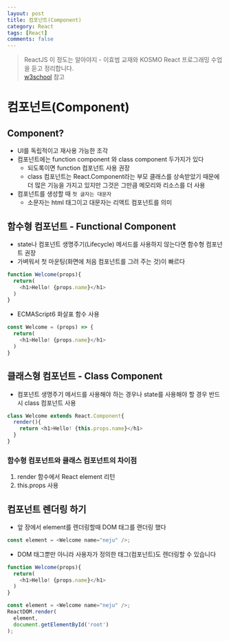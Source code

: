```yaml
---
layout: post
title: 컴포넌트(Component)
category: React
tags: [React]
comments: false
---
```

> ReactJS 이 정도는 알아야지 - 이효범 교재와 KOSMO React 프로그래밍 수업을 듣고 정리합니다.  
> [w3school](https://www.w3schools.com) 참고

# 컴포넌트(Component)

## Component?

- UI를 독립적이고 재사용 가능한 조각
- 컴포넌트에는 function component 와 class component 두가지가 있다
  - 되도록이면 function 컴포넌트 사용 권장
  - class 컴포넌트는 React.Component라는 부모 클래스를 상속받았기 때문에 더 많은 기능을 가지고 있지만 그것은 그만큼 메모리와 리소스를 더 사용
- 컴포넌트를 생성할 때 `첫 글자는 대문자`
  - 소문자는 html 태그이고 대문자는 리액트 컴포넌트를 의미

## 함수형 컴포넌트 - Functional Component

- state나 컴포넌트 생명주기(Lifecycle) 메서드를 사용하지 않는다면 함수형 컴포넌트 권장
- 가벼워서 첫 마운팅(화면에 처음 컴포넌트를 그려 주는 것)이 빠르다

```javascript
function Welcome(props){
  return(
  	<h1>Hello! {props.name}</h1>
  )
}
```

- ECMAScript6 화살표 함수 사용

```javascript
const Welcome = (props) => {
  return(
  	<h1>Hello! {props.name}</h1>
  )
}
```

## 클래스형 컴포넌트 - Class Component

- 컴포넌트 생명주기 메서드를 사용해야 하는 경우나 state를 사용해야 할 경우 반드시 class 컴포넌트 사용

```javascript
class Welcome extends React.Component{
  render(){
  	return <h1>Hello! {this.props.name}</h1>
  }
}
```

### 함수형 컴포넌트와 클래스 컴포넌트의 차이점

1. render 함수에서 React element 리턴
2. this.props 사용

## 컴포넌트 렌더링 하기

- 앞 장에서 element를 렌더링할때 DOM 태그를 랜더링 했다

```javascript
const element = <Welcome name="neju" />;
```

- DOM 태그뿐만 아니라 사용자가 정의한 태그(컴포넌트)도 렌더링할 수 있습니다 

```javascript
function Welcome(props){
  return(
    <h1>Hello! {props.name}</h1>
  )
}

const element = <Welcome name="neju" />;
ReactDOM.render(
  element,
  document.getElementById('root')
);
```
